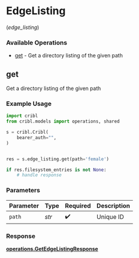 # EdgeListing
(*edge_listing*)

### Available Operations

* [get](#get) - Get a directory listing of the given path

## get

Get a directory listing of the given path

### Example Usage

```python
import cribl
from cribl.models import operations, shared

s = cribl.Cribl(
    bearer_auth="",
)


res = s.edge_listing.get(path='female')

if res.filesystem_entries is not None:
    # handle response
```

### Parameters

| Parameter          | Type               | Required           | Description        |
| ------------------ | ------------------ | ------------------ | ------------------ |
| `path`             | *str*              | :heavy_check_mark: | Unique ID          |


### Response

**[operations.GetEdgeListingResponse](../../models/operations/getedgelistingresponse.md)**

